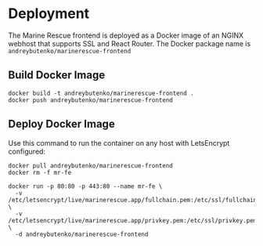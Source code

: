 # Deployment

The Marine Rescue frontend is deployed as a Docker image of an NGINX webhost that supports SSL and React Router. The Docker package name is `andreybutenko/marinerescue-frontend`

## Build Docker Image

```
docker build -t andreybutenko/marinerescue-frontend .
docker push andreybutenko/marinerescue-frontend
```

## Deploy Docker Image

Use this command to run the container on any host with LetsEncrypt configured:

```
docker pull andreybutenko/marinerescue-frontend
docker rm -f mr-fe

docker run -p 80:80 -p 443:80 --name mr-fe \
  -v /etc/letsencrypt/live/marinerescue.app/fullchain.pem:/etc/ssl/fullchain.pem \
  -v /etc/letsencrypt/live/marinerescue.app/privkey.pem:/etc/ssl/privkey.pem \
  -d andreybutenko/marinerescue-frontend
```